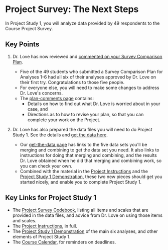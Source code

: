 # Project Survey: The Next Steps

In Project Study 1, you will analyze data provided by 49 respondents to the Course Project Survey.

## Key Points

1. Dr. Love has now reviewed and [commented on your Survey Comparison Plan](https://github.com/THOMASELOVE/431-2018-project/blob/master/survey-results/plan-comments.md). 
    - Five of the 49 students who submitted a Survey Comparison Plan for Analyses 1-6 had all six of their analyses approved by Dr. Love on their first try. Congratulations to those five people. 
    - For everyone else, you will need to make some changes to address Dr. Love's concerns. 
    - The [plan-comments page](https://github.com/THOMASELOVE/431-2018-project/blob/master/survey-results/plan-comments.md) contains:
        - Details on how to find out what Dr. Love is worried about in your case, and 
        - Directions as to how to revise your plan, so that you can complete your work on the Project.
    
2. Dr. Love has also prepared the data files you will need to do Project Study 1. See the details and [get the data here](https://github.com/THOMASELOVE/431-2018-project/blob/master/survey-results/get-the-data.md).
    - Our [get-the-data page](https://github.com/THOMASELOVE/431-2018-project/blob/master/survey-results/get-the-data.md) has links to the five data sets you'll be merging and combining to get the data set you need. It also links to instructions for doing that merging and combining, and the results Dr. Love obtained when he did that merging and combining work, so you can check your own.
    - Combined with the material in the [Project Instructions](https://thomaselove.github.io/431-2018-project/) and the [Project Study 1 Demonstration](https://github.com/THOMASELOVE/431-2018-project/tree/master/demo_study1), these two new pieces should get you started nicely, and enable you to complete Project Study 1.

## Key Links for Project Study 1

- The [Project Survey Codebook](http://bit.ly/431-2018-survey-data-codebook), listing all items and scales that are provided in the data files, and advice from Dr. Love on using those items and scales.
- The [Project Instructions](https://thomaselove.github.io/431-2018-project/), in full.
- The [Project Study 1 Demonstration](https://github.com/THOMASELOVE/431-2018-project/tree/master/demo_study1) of the main six analyses, and other elements of Project Study 1.
- The [Course Calendar](https://github.com/THOMASELOVE/431-2018/blob/master/calendar.md), for reminders on deadlines.
